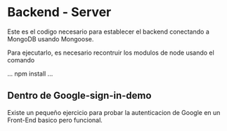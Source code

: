 # Backend - Server

Este es el codigo necesario para establecer el backend
conectando a MongoDB usando Mongoose.

Para ejecutarlo, es necesario recontruir los modulos
de node usando el comando

...
npm install
...

## Dentro de Google-sign-in-demo

Existe un pequeño ejercicio para probar la
autenticacion de Google en un Front-End basico pero
funcional.
